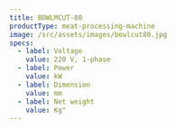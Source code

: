 ```yaml
---
title: BOWLMCUT-80
productType: meat-processing-machine
image: /src/assets/images/bowlcut80.jpg
specs:
  - label: Voltage
    value: 220 V, 1-phase
  - label: Power
    value: kW
  - label: Dimension
    value: mm
  - label: Net weight
    value: Kg"
---
```

